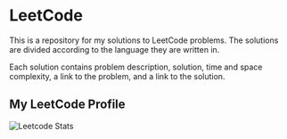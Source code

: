# LeetCode

This is a repository for my solutions to LeetCode problems. The solutions are divided according to the language they are written in.

Each solution contains problem description, solution, time and space complexity, a link to the problem, and a link to the solution.

## My LeetCode Profile

![Leetcode Stats](https://leetcard.jacoblin.cool/ChiragAgg5k?theme=dark)
